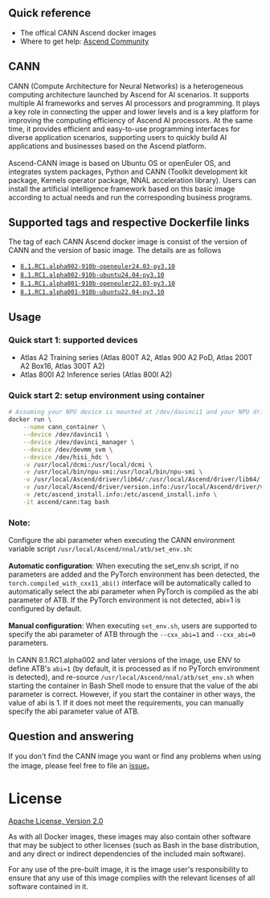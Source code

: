 ## Quick reference
- The offical CANN Ascend docker images
- Where to get help: [Ascend Community](https://www.hiascend.com/forum/)

## CANN
CANN (Compute Architecture for Neural Networks) is a heterogeneous computing architecture launched by Ascend for AI scenarios. It supports multiple AI frameworks and serves AI processors and programming. It plays a key role in connecting the upper and lower levels and is a key platform for improving the computing efficiency of Ascend AI processors. At the same time, it provides efficient and easy-to-use programming interfaces for diverse application scenarios, supporting users to quickly build AI applications and businesses based on the Ascend platform.<br>
<br>
Ascend-CANN image is based on Ubuntu OS or openEuler OS, and integrates system packages, Python and CANN (Toolkit development kit package, Kernels operator package, NNAL acceleration library). Users can install the artificial intelligence framework based on this basic image according to actual needs and run the corresponding business programs.

## Supported tags and respective Dockerfile links

The tag of each CANN Ascend docker image is consist of the version of CANN and the version of basic image. The details are as follows

-	[`8.1.RC1.alpha002-910b-openeuler24.03-py3.10`](https://github.com/Ascend/cann-container-image/blob/main/cann/8.1.RC1.alpha002-910b-openeuler24.03-py3.10/Dockerfile)
-	[`8.1.RC1.alpha002-910b-ubuntu24.04-py3.10`](https://github.com/Ascend/cann-container-image/blob/main/cann/8.1.RC1.alpha002-910b-ubuntu24.04-py3.10/Dockerfile)
-	[`8.1.RC1.alpha001-910b-openeuler22.03-py3.10`](https://github.com/Ascend/cann-container-image/blob/main/cann/8.1.RC1.alpha001-910b-openeuler22.03-py3.10/Dockerfile)
-	[`8.1.RC1.alpha001-910b-ubuntu22.04-py3.10`](https://github.com/Ascend/cann-container-image/blob/main/cann/8.1.RC1.alpha001-910b-ubuntu22.04-py3.10/Dockerfile)

## Usage

### Quick start 1: supported devices
- Atlas A2 Training series (Atlas 800T A2, Atlas 900 A2 PoD, Atlas 200T A2 Box16, Atlas 300T A2)
- Atlas 800I A2 Inference series (Atlas 800I A2)

### Quick start 2: setup environment using container

```bash
# Assuming your NPU device is mounted at /dev/davinci1 and your NPU driver is installed at /usr/local/Ascend:
docker run \
    --name cann_container \
    --device /dev/davinci1 \
    --device /dev/davinci_manager \
    --device /dev/devmm_svm \
    --device /dev/hisi_hdc \
    -v /usr/local/dcmi:/usr/local/dcmi \
    -v /usr/local/bin/npu-smi:/usr/local/bin/npu-smi \
    -v /usr/local/Ascend/driver/lib64/:/usr/local/Ascend/driver/lib64/ \
    -v /usr/local/Ascend/driver/version.info:/usr/local/Ascend/driver/version.info \
    -v /etc/ascend_install.info:/etc/ascend_install.info \
    -it ascend/cann:tag bash
```

### Note:
Configure the abi parameter when executing the CANN environment variable script `/usr/local/Ascend/nnal/atb/set_env.sh`:<br>
<br>
**Automatic configuration**: When executing the set_env.sh script, if no parameters are added and the PyTorch environment has been detected, the `torch.compiled_with_cxx11_abi()` interface will be automatically called to automatically select the abi parameter when PyTorch is compiled as the abi parameter of ATB. If the PyTorch environment is not detected, abi=1 is configured by default.<br>
<br>
**Manual configuration**: When executing `set_env.sh`, users are supported to specify the abi parameter of ATB through the `--cxx_abi=1` and `--cxx_abi=0` parameters.<br>
<br>
In CANN 8.1.RC1.alpha002 and later versions of the image, use ENV to define ATB's `abi=1` (by default, it is processed as if no PyTorch environment is detected), and re-source `/usr/local/Ascend/nnal/atb/set_env.sh` when starting the container in Bash Shell mode to ensure that the value of the abi parameter is correct. However, if you start the container in other ways, the value of abi is 1. If it does not meet the requirements, you can manually specify the abi parameter value of ATB.

## Question and answering

If you don't find the CANN image you want or find any problems when using the image, please feel free to file an [issue](https://github.com/Ascend/cann-container-image/issues)。


# License

[Apache License, Version 2.0](https://github.com/Ascend/cann-container-image/blob/main/LICENSE)

As with all Docker images, these images may also contain other software that may be subject to other licenses (such as Bash in the base distribution, and any direct or indirect dependencies of the included main software).

For any use of the pre-built image, it is the image user's responsibility to ensure that any use of this image complies with the relevant licenses of all software contained in it.